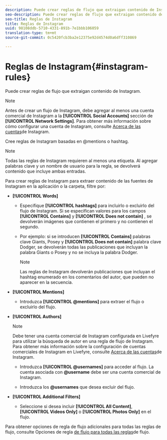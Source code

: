```yaml
---
description: Puede crear reglas de flujo que extraigan contenido de Instagram.
seo-description: Puede crear reglas de flujo que extraigan contenido de Instagram.
seo-title: Reglas de Instagram
title: Reglas de Instagram
uuid: 98108ddb-5710-4331-891b-7e1bbb106059
translation-type: tm+mt
source-git-commit: 0c5420fcb3ba2e12375e92d4574d0a6dff310869

---
```



# Reglas de Instagram{#instagram-rules}

Puede crear reglas de flujo que extraigan contenido de Instagram.

>[!NOTE]
>
>Antes de crear un flujo de Instagram, debe agregar al menos una cuenta comercial de Instagram a la **[!UICONTROL Social Accounts]** sección de **[!UICONTROL Network Settings]**. Para obtener más información sobre cómo configurar una cuenta de Instagram, consulte [Acerca de las cuentas](../c-users-creating-accounts-with-studio-access/t-configure-social-accout-instagram/c-about-instagram-accounts.md#c_about_instagram_accounts)de Instagram.

Cree reglas de Instagram basadas en @mentions o hashtag.

>[!NOTE]
>
>Todas las reglas de Instagram requieren al menos una etiqueta. Al agregar palabras clave y un nombre de usuario para la regla, se devolverá contenido que incluye ambas entradas.

Para crear reglas de Instagram para extraer contenido de las fuentes de Instagram en la aplicación o la carpeta, filtre por:

* **[!UICONTROL Words]**

   * Especifique **[!UICONTROL hashtags]** para incluirlo o excluirlo del flujo de Instagram. Si se especifican valores para los campos **[!UICONTROL Contains]** y **[!UICONTROL Does not contain]** , se devolverán imágenes que contienen el primero y no contienen el segundo.

   * Por ejemplo: si se introducen **[!UICONTROL Contains]** palabras clave Giants, Posey y **[!UICONTROL Does not contain]** palabra clave Dodger, se devolverán todas las publicaciones que incluyan la palabra Giants o Posey y no se incluya la palabra Dodger.

      >[!NOTE]
      >
      >Las reglas de Instagram devolverán publicaciones que incluyan el hashtag enumerado en los comentarios del autor, que pueden no aparecer en la secuencia.

* **[!UICONTROL Mentions]**

   * Introduzca **[!UICONTROL @mentions]** para extraer el flujo o excluirlo del flujo.

* **[!UICONTROL Authors]**

   >[!NOTE]
   >
   >Debe tener una cuenta comercial de Instagram configurada en Livefyre para utilizar la búsqueda de autor en una regla de flujo de Instagram. Para obtener más información sobre la configuración de cuentas comerciales de Instagram en Livefyre, consulte [Acerca de las cuentas](../c-users-creating-accounts-with-studio-access/t-configure-social-accout-instagram/c-about-instagram-accounts.md#c_about_instagram_accounts)de Instagram.

   * Introduzca **[!UICONTROL @usernames]** para acceder al flujo. La cuenta asociada con **@username** debe ser una cuenta comercial de Instagram.

   * Introduzca los **@usernames** que desea excluir del flujo.

* **[!UICONTROL Additional Filters]**

   * Seleccione si desea incluir **[!UICONTROL All Content]**, **[!UICONTROL Videos Only]** o **[!UICONTROL Photos Only]** en el flujo.

Para obtener opciones de regla de flujo adicionales para todas las reglas de flujo, consulte Opciones de regla [de flujo para todas las reglas](../c-streams/c-stream-rule-options-for-all-stream-rules.md#c_stream_rule_options_for_all_stream_rules)de flujo.
